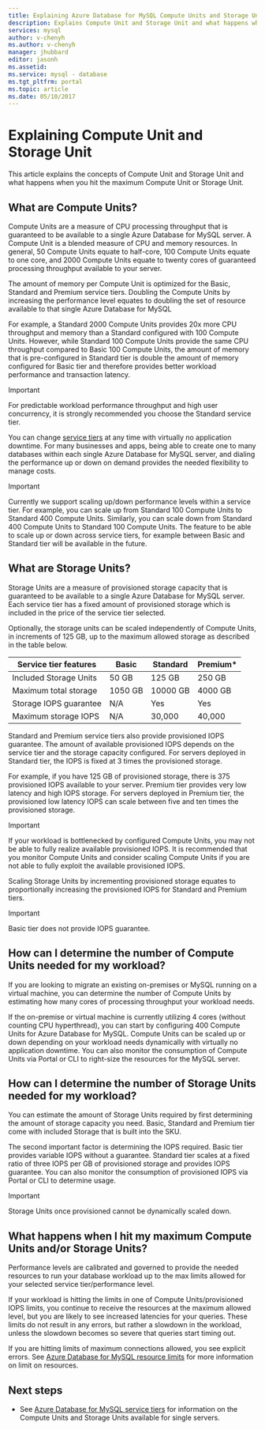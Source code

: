 ```yaml
---
title: Explaining Azure Database for MySQL Compute Units and Storage Units  | Microsoft Docs
description: Explains Compute Unit and Storage Unit and what happens when you hit the maximum Compute Unit or Storage Unit.
services: mysql
author: v-chenyh
ms.author: v-chenyh
manager: jhubbard
editor: jasonh
ms.assetid:
ms.service: mysql - database
ms.tgt_pltfrm: portal
ms.topic: article
ms.date: 05/10/2017
---
```

# Explaining Compute Unit and Storage Unit
This article explains the concepts of Compute Unit and Storage Unit and what happens when you hit the maximum Compute Unit or Storage Unit.

## What are Compute Units?
Compute Units are a measure of CPU processing throughput that is guaranteed to be available to a single Azure Database for MySQL server. A Compute Unit is a blended measure of CPU and memory resources. In general, 50 Compute Units equate to half-core, 100 Compute Units equate to one core, and 2000 Compute Units equate to twenty cores of guaranteed processing throughput available to your server.

The amount of memory per Compute Unit is optimized for the Basic, Standard and Premium service tiers. Doubling the Compute Units by increasing the performance level equates to doubling the set of resource available to that single Azure Database for MySQL

For example, a Standard 2000 Compute Units provides 20x more CPU throughput and memory than a Standard configured with 100 Compute Units. However, while Standard 100 Compute Units provide the same CPU throughput compared to Basic 100 Compute Units, the amount of memory that is pre-configured in Standard tier is double the amount of memory configured for Basic tier and therefore provides better workload performance and transaction latency.

>[!IMPORTANT]
>For predictable workload performance throughput and high user concurrency, it is strongly recommended you choose the Standard service tier.

You can change [service tiers](./concepts-service-tiers.md) at any time with virtually no application downtime. For many businesses and apps, being able to create one to many databases within each single Azure Database for MySQL server, and dialing the performance up or down on demand provides the needed flexibility to manage costs.

>[!IMPORTANT]
>Currently we support scaling up/down performance levels within a service tier. For example, you can scale up from Standard 100 Compute Units to Standard 400 Compute Units. Similarly, you can scale down from Standard 400 Compute Units to Standard 100 Compute Units. The feature to be able to scale up or down across service tiers, for example between Basic and Standard tier will be available in the future.

## What are Storage Units?
Storage Units are a measure of provisioned storage capacity that is guaranteed to be available to a single Azure Database for MySQL server. Each service tier has a fixed amount of provisioned storage which is included in the price of the service tier selected.

Optionally, the storage units can be scaled independently of Compute Units, in increments of 125 GB, up to the maximum allowed storage as described in the table below.

| **Service tier features** | **Basic** | **Standard** | **Premium\*** |
|---------------------------|-----------|--------------|---------------|
| Included Storage Units | 50 GB | 125 GB | 250 GB |
| Maximum total storage | 1050 GB | 10000 GB | 4000 GB |
| Storage IOPS guarantee | N/A | Yes | Yes |
| Maximum storage IOPS | N/A | 30,000 | 40,000 |

Standard and Premium service tiers also provide provisioned IOPS guarantee. The amount of available provisioned IOPS depends on the service tier and the storage capacity configured. For servers deployed in Standard tier, the IOPS is fixed at 3 times the provisioned storage. 

For example, if you have 125 GB of provisioned storage, there is 375 provisioned IOPS available to your server. Premium tier provides very low latency and high IOPS storage. For servers deployed in Premium tier, the provisioned low latency IOPS can scale between five and ten times the provisioned storage.

>[!IMPORTANT]
>If your workload is bottlenecked by configured Compute Units, you may not be able to fully realize available provisioned IOPS. It is recommended that you monitor Compute Units and consider scaling Compute Units if you are not able to fully exploit the available provisioned IOPS.

Scaling Storage Units by incrementing provisioned storage equates to proportionally increasing the provisioned IOPS for Standard and Premium tiers.

>[!IMPORTANT]
>Basic tier does not provide IOPS guarantee.

## How can I determine the number of Compute Units needed for my workload?
If you are looking to migrate an existing on-premises or MySQL running on a virtual machine, you can determine the number of Compute Units by estimating how many cores of processing throughput your workload needs. 

If the on-premise or virtual machine is currently utilizing 4 cores (without counting CPU hyperthread), you can start by configuring 400 Compute Units for Azure Database for MySQL. Compute Units can be scaled up or down depending on your workload needs dynamically with virtually no application downtime. You can also monitor the consumption of Compute Units via Portal or CLI to right-size the resources for the MySQL server.

## How can I determine the number of Storage Units needed for my workload?
You can estimate the amount of Storage Units required by first determining the amount of storage capacity you need. Basic, Standard and Premium tier come with included Storage that is built into the SKU.

The second important factor is determining the IOPS required. Basic tier provides variable IOPS without a guarantee. Standard tier scales at a fixed ratio of three IOPS per GB of provisioned storage and provides IOPS guarantee. You can also monitor the consumption of provisioned IOPS via Portal or CLI to determine usage.

>[!IMPORTANT]
>Storage Units once provisioned cannot be dynamically scaled down.

## What happens when I hit my maximum Compute Units and/or Storage Units?
Performance levels are calibrated and governed to provide the needed resources to run your database workload up to the max limits allowed for your selected service tier/performance level.

If your workload is hitting the limits in one of Compute Units/provisioned IOPS limits, you continue to receive the resources at the maximum allowed level, but you are likely to see increased latencies for your queries. These limits do not result in any errors, but rather a slowdown in the workload, unless the slowdown becomes so severe that queries start timing out.

If you are hitting limits of maximum connections allowed, you see explicit errors. See [Azure Database for MySQL resource limits](https://docs.microsoft.com/azure/sql-database/sql-database-resource-limits) for more information on limit on resources. <Need to write about the behavior if a user reaches the storage capacity limits>

## Next steps
- See [Azure Database for MySQL service tiers](./concepts-service-tiers.md) for information on the Compute Units and Storage Units available for single servers.